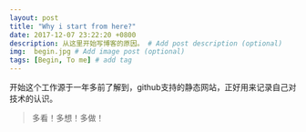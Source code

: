 ```yaml
---
layout: post
title: "Why i start from here?"
date: 2017-12-07 23:22:20 +0800
description: 从这里开始写博客的原因。 # Add post description (optional)
img:  begin.jpg # Add image post (optional)
tags: [Begin, To me] # add tag
---
```

开始这个工作源于一年多前了解到，github支持的静态网站，正好用来记录自己对技术的认识。
> 多看！多想！多做！